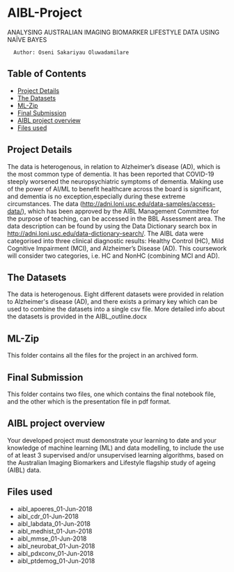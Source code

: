 # AIBL-Project
ANALYSING AUSTRALIAN IMAGING BIOMARKER LIFESTYLE DATA USING NAÏVE BAYES


      Author: Oseni Sakariyau Oluwadamilare


  ## Table of Contents
  * [Project Details](#project-details)
  * [The Datasets](#the-datasets)
  * [ML-Zip](#ml-zip)
  * [Final Submission](#final-submission)
  * [AIBL project overview](#aibl-project-overview)
  * [Files used](#files-used)



## Project Details
The data is heterogenous, in relation to Alzheimer’s disease (AD), which is the most common type of dementia. It has been reported that COVID-19 steeply worsened the neuropsychiatric symptoms of dementia. Making use of the power of AI/ML to benefit healthcare across the board is significant, and dementia is no exception,especially during these extreme circumstances. The data (http://adni.loni.usc.edu/data-samples/access-data/), which has been approved by the AIBL Management Committee for the purpose of teaching, can be accessed in the BBL Assessment area. The data description can be found by using the Data Dictionary search box in http://adni.loni.usc.edu/data-dictionary-search/. The AIBL data were categorised into three clinical diagnostic results: Healthy Control (HC), Mild Cognitive Impairment (MCI), and Alzheimer’s Disease (AD). This coursework will consider two categories, i.e. HC and NonHC (combining MCI and AD).


## The Datasets
The data is heterogenous. Eight different datasets were provided in relation to
Alzheimer's disease (AD), and there exists a primary key which can be used to
combine the datasets into a single csv file. More detailed info about the datasets
is provided in the AIBL_outline.docx


## ML-Zip
This folder contains all the files for the project in an archived form.


## Final Submission
This folder contains two files, one which contains the final notebook file, and
the other which is the presentation file in pdf format.


##  AIBL project overview
Your developed project must demonstrate your learning to date and your knowledge of
machine learning (ML) and data modelling, to include the use of at least 3 supervised and/or unsupervised learning algorithms, based on the Australian Imaging Biomarkers and Lifestyle flagship study of ageing (AIBL) data.


## Files used
- aibl_apoeres_01-Jun-2018
- aibl_cdr_01-Jun-2018
- aibl_labdata_01-Jun-2018
- aibl_medhist_01-Jun-2018
- aibl_mmse_01-Jun-2018
- aibl_neurobat_01-Jun-2018
- aibl_pdxconv_01-Jun-2018
- aibl_ptdemog_01-Jun-2018
